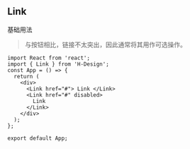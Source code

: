 ## Link

基础用法

> 与按钮相比，链接不太突出，因此通常将其用作可选操作。

```tsx
import React from 'react';
import { Link } from 'H-Design';
const App = () => {
  return (
    <div>
      <Link href="#"> Link </Link>
      <Link href="#" disabled>
        Link
      </Link>
    </div>
  );
};

export default App;
```
